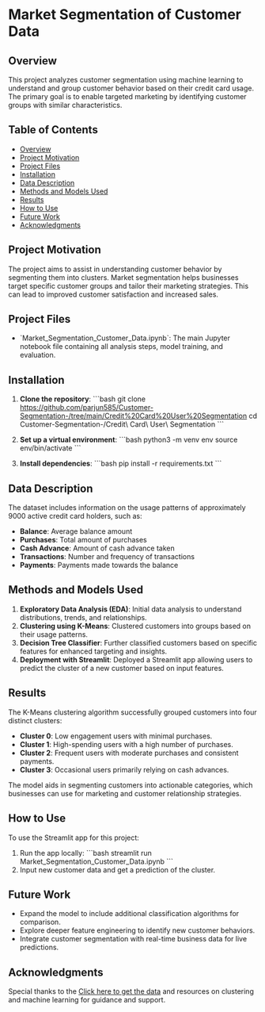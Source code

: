 # Market Segmentation of Customer Data

## Overview
This project analyzes customer segmentation using machine learning to understand and group customer behavior based on their credit card usage. The primary goal is to enable targeted marketing by identifying customer groups with similar characteristics.

## Table of Contents
- [Overview](#overview)
- [Project Motivation](#project-motivation)
- [Project Files](#project-files)
- [Installation](#installation)
- [Data Description](#data-description)
- [Methods and Models Used](#methods-and-models-used)
- [Results](#results)
- [How to Use](#how-to-use)
- [Future Work](#future-work)
- [Acknowledgments](#acknowledgments)

## Project Motivation
The project aims to assist in understanding customer behavior by segmenting them into clusters. Market segmentation helps businesses target specific customer groups and tailor their marketing strategies. This can lead to improved customer satisfaction and increased sales.

## Project Files
- \`Market_Segmentation_Customer_Data.ipynb\`: The main Jupyter notebook file containing all analysis steps, model training, and evaluation.

## Installation
1. **Clone the repository**:
   \`\`\`bash
   git clone https://github.com/parjun585/Customer-Segmentation-/tree/main/Credit%20Card%20User%20Segmentation
   cd Customer-Segmentation-/Credit\ Card\ User\ Segmentation
   \`\`\`

2. **Set up a virtual environment**:
   \`\`\`bash
   python3 -m venv env
   source env/bin/activate
   \`\`\`

3. **Install dependencies**:
   \`\`\`bash
   pip install -r requirements.txt
   \`\`\`

## Data Description
The dataset includes information on the usage patterns of approximately 9000 active credit card holders, such as:
- **Balance**: Average balance amount
- **Purchases**: Total amount of purchases
- **Cash Advance**: Amount of cash advance taken
- **Transactions**: Number and frequency of transactions
- **Payments**: Payments made towards the balance

## Methods and Models Used
1. **Exploratory Data Analysis (EDA)**: Initial data analysis to understand distributions, trends, and relationships.
2. **Clustering using K-Means**: Clustered customers into groups based on their usage patterns.
3. **Decision Tree Classifier**: Further classified customers based on specific features for enhanced targeting and insights.
4. **Deployment with Streamlit**: Deployed a Streamlit app allowing users to predict the cluster of a new customer based on input features.

## Results
The K-Means clustering algorithm successfully grouped customers into four distinct clusters:
- **Cluster 0**: Low engagement users with minimal purchases.
- **Cluster 1**: High-spending users with a high number of purchases.
- **Cluster 2**: Frequent users with moderate purchases and consistent payments.
- **Cluster 3**: Occasional users primarily relying on cash advances.

The model aids in segmenting customers into actionable categories, which businesses can use for marketing and customer relationship strategies.

## How to Use
To use the Streamlit app for this project:
1. Run the app locally:
   \`\`\`bash
   streamlit run Market_Segmentation_Customer_Data.ipynb
   \`\`\`
2. Input new customer data and get a prediction of the cluster.

## Future Work
- Expand the model to include additional classification algorithms for comparison.
- Explore deeper feature engineering to identify new customer behaviors.
- Integrate customer segmentation with real-time business data for live predictions.

## Acknowledgments
Special thanks to the [Click here to get the data](https://www.kaggle.com/datasets/arjunbhasin2013/ccdata) and resources on clustering and machine learning for guidance and support.

